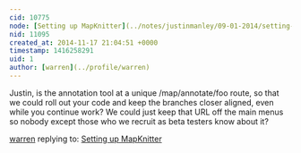 ```yaml
---
cid: 10775
node: [Setting up MapKnitter](../notes/justinmanley/09-01-2014/setting-up-mapknitter)
nid: 11095
created_at: 2014-11-17 21:04:51 +0000
timestamp: 1416258291
uid: 1
author: [warren](../profile/warren)
---
```


Justin, is the annotation tool at a unique /map/annotate/foo route, so that we could roll out your code and keep the branches closer aligned, even while you continue work? We could just keep that URL off the main menus so nobody except those who we recruit as beta testers know about it?

[warren](../profile/warren) replying to: [Setting up MapKnitter](../notes/justinmanley/09-01-2014/setting-up-mapknitter)


